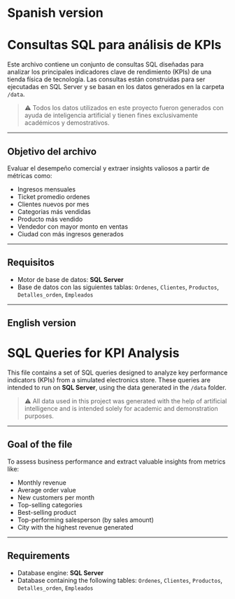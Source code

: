 # Spanish version

# Consultas SQL para análisis de KPIs

Este archivo contiene un conjunto de consultas SQL diseñadas para analizar los principales indicadores clave de rendimiento (KPIs) de una tienda física de tecnología. Las consultas están construidas para ser ejecutadas en SQL Server y se basan en los datos generados en la carpeta `/data`.

> ⚠️ Todos los datos utilizados en este proyecto fueron generados con ayuda de inteligencia artificial y tienen fines exclusivamente académicos y demostrativos.

---

## Objetivo del archivo

Evaluar el desempeño comercial y extraer insights valiosos a partir de métricas como:

- Ingresos mensuales
- Ticket promedio ordenes
- Clientes nuevos por mes
- Categorias más vendidas
- Producto más vendido
- Vendedor con mayor monto en ventas
- Ciudad con más ingresos generados

---

## Requisitos

- Motor de base de datos: **SQL Server**
- Base de datos con las siguientes tablas: `Ordenes`, `Clientes`, `Productos`, `Detalles_orden`, `Empleados`

---

## English version

# SQL Queries for KPI Analysis

This file contains a set of SQL queries designed to analyze key performance indicators (KPIs) from a simulated electronics store. These queries are intended to run on **SQL Server**, using the data generated in the `/data` folder.

> ⚠️ All data used in this project was generated with the help of artificial intelligence and is intended solely for academic and demonstration purposes.

---

## Goal of the file

To assess business performance and extract valuable insights from metrics like:

- Monthly revenue
- Average order value
- New customers per month
- Top-selling categories
- Best-selling product
- Top-performing salesperson (by sales amount)
- City with the highest revenue generated

---

## Requirements

- Database engine: **SQL Server**
- Database containing the following tables: `Ordenes`, `Clientes`, `Productos`, `Detalles_orden`, `Empleados`
